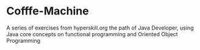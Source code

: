 # Cofffe-Machine
A series of exercises from hyperskill.org the path of Java Developer, using Java core concepts on functional programming and Oriented Object Programming 
